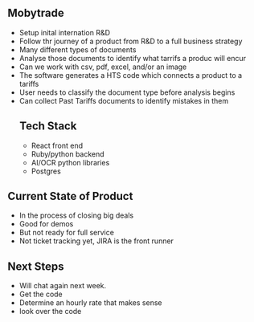 ## Mobytrade
- Setup inital internation R&D
- Follow thr journey of a product from R&D to a full business strategy
- Many different types of documents
- Analyse those documents to identify what tarrifs a produc will encur
- Can we work with csv, pdf, excel, and/or an image
- The software generates a HTS code which connects a product to a tariffs
- User needs to classify the document type before analysis begins
- Can collect Past Tariffs documents to identify mistakes in them
  ## Tech Stack
  - React front end
  - Ruby/python backend
  - AI/OCR python libraries
  - Postgres
 ## Current State of Product
 - In the process of closing big deals
 - Good for demos
 - But not ready for full service
 - Not ticket tracking yet, JIRA is the front runner
## Next Steps
- Will chat again next week.
- Get the code
- Determine an hourly rate that makes sense
- look over the code
